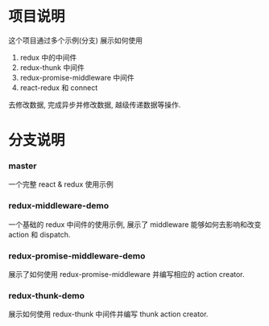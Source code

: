 # 项目说明
 这个项目通过多个示例(分支) 展示如何使用 
 1. redux 中的中间件
 2. redux-thunk 中间件 
 3. redux-promise-middleware 中间件
 4. react-redux <Provider> 和 connect
 
去修改数据, 完成异步并修改数据, 越级传递数据等操作.

# 分支说明
### master  
一个完整 react & redux 使用示例

### redux-middleware-demo
一个基础的 redux 中间件的使用示例, 
展示了 middleware 能够如何去影响和改变 action 和 dispatch.

### redux-promise-middleware-demo
展示了如何使用 redux-promise-middleware 并编写相应的 action creator.

### redux-thunk-demo
展示如何使用 redux-thunk 中间件并编写 thunk action creator.
